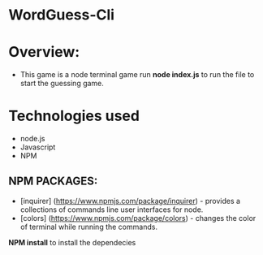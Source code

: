 # WordGuess-Cli

# Overview:

* This game is a node terminal game run **node index.js** to run the file to start the guessing game.

# Technologies used

* node.js 
* Javascript 
* NPM 

## NPM PACKAGES:

* [inquirer] (https://www.npmjs.com/package/inquirer) - provides a collections of commands line user interfaces for node.
* [colors] (https://www.npmjs.com/package/colors) - changes the color of terminal while running the commands. 


**NPM install** to install the dependecies